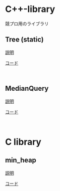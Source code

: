 # C++-library
競プロ用のライブラリ

## Tree (static)

[説明](https://github.com/harurunrunrun/c-library/blob/main/explain/Tree.md)

[コード](https://github.com/harurunrunrun/c-library/blob/main/library/Tree.hpp)

<br>

## MedianQuery

[説明](https://github.com/harurunrunrun/c-library/blob/main/explain/MedianQuery.md)

[コード](https://github.com/harurunrunrun/c-library/blob/main/library/MedianQuery.hpp)

<br>

# C library

## min_heap

[説明](https://github.com/harurunrunrun/c-library/blob/main/explain/min_heap.md)

[コード](https://github.com/harurunrunrun/c-library/blob/main/library/min_heap.c)
